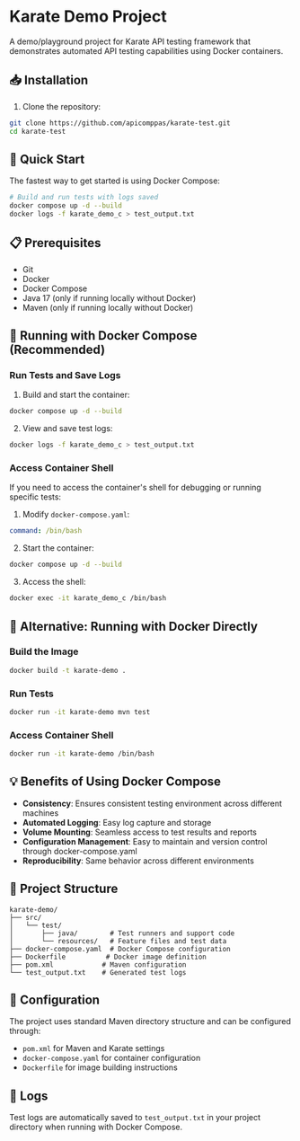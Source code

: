 # Karate Demo Project

A demo/playground project for Karate API testing framework that demonstrates automated API testing capabilities using Docker containers.

## 📥 Installation

1. Clone the repository:
```bash
git clone https://github.com/apicomppas/karate-test.git
cd karate-test
```

## 🚀 Quick Start

The fastest way to get started is using Docker Compose:

```bash
# Build and run tests with logs saved
docker compose up -d --build
docker logs -f karate_demo_c > test_output.txt
```

## 📋 Prerequisites

- Git
- Docker
- Docker Compose
- Java 17 (only if running locally without Docker)
- Maven (only if running locally without Docker)

## 🐳 Running with Docker Compose (Recommended)

### Run Tests and Save Logs

1. Build and start the container:
```bash
docker compose up -d --build
```

2. View and save test logs:
```bash
docker logs -f karate_demo_c > test_output.txt
```

### Access Container Shell

If you need to access the container's shell for debugging or running specific tests:

1. Modify `docker-compose.yaml`:
```yaml
command: /bin/bash
```

2. Start the container:
```bash
docker compose up -d --build
```

3. Access the shell:
```bash
docker exec -it karate_demo_c /bin/bash
```

## 🐋 Alternative: Running with Docker Directly

### Build the Image

```bash
docker build -t karate-demo .
```

### Run Tests

```bash
docker run -it karate-demo mvn test
```

### Access Container Shell

```bash
docker run -it karate-demo /bin/bash
```

## 💡 Benefits of Using Docker Compose

- **Consistency**: Ensures consistent testing environment across different machines
- **Automated Logging**: Easy log capture and storage
- **Volume Mounting**: Seamless access to test results and reports
- **Configuration Management**: Easy to maintain and version control through docker-compose.yaml
- **Reproducibility**: Same behavior across different environments

## 📁 Project Structure

```
karate-demo/
├── src/
│   └── test/
│       ├── java/        # Test runners and support code
│       └── resources/   # Feature files and test data
├── docker-compose.yaml  # Docker Compose configuration
├── Dockerfile          # Docker image definition
├── pom.xml            # Maven configuration
└── test_output.txt    # Generated test logs
```

## 🔧 Configuration

The project uses standard Maven directory structure and can be configured through:
- `pom.xml` for Maven and Karate settings
- `docker-compose.yaml` for container configuration
- `Dockerfile` for image building instructions

## 📝 Logs

Test logs are automatically saved to `test_output.txt` in your project directory when running with Docker Compose.
